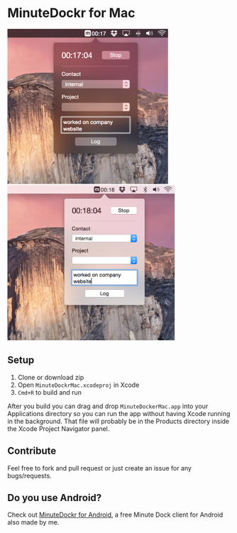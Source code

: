 MinuteDockr for Mac
===================

<img src="MinuteDockrMac/screenshots/dark.png" height="350px" />
<img src="MinuteDockrMac/screenshots/light.png" height="350px" />

## Setup
1. Clone or download zip
2. Open `MinuteDockrMac.xcodeproj` in Xcode
3. `Cmd+R` to build and run

After you build you can drag and drop `MinuteDockerMac.app` into your Applications directory so you can run the app without having Xcode running in the background. That file will probably be in the Products directory inside the Xcode Project Navigator panel.

## Contribute
Feel free to fork and pull request or just create an issue for any bugs/requests.

## Do you use Android?
Check out [MinuteDockr for Android](http://n8armstrong.github.io/minutedockr_android/index.html), a free Minute Dock client for Android also made by me.
